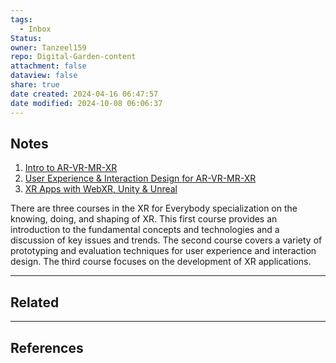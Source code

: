 ```yaml
---
tags:
  - Inbox
Status: 
owner: Tanzeel159
repo: Digital-Garden-content
attachment: false
dataview: false
share: true
date created: 2024-04-16 06:47:57
date modified: 2024-10-08 06:06:37
---
```

## Notes

1) [Intro to AR-VR-MR-XR](Intro%20to%20AR-VR-MR-XR.md)
2) [User Experience & Interaction Design for AR-VR-MR-XR](User%20Experience%20&%20Interaction%20Design%20for%20AR-VR-MR-XR.md)
3) [XR Apps with WebXR, Unity & Unreal](Developing%20AR/VR/MR/XR%20Apps%20with%20WebXR,%20Unity%20&%20Unreal.md)

There are three courses in the XR for Everybody specialization on the knowing, doing, and shaping of XR. This first course provides an introduction to the fundamental concepts and technologies and a discussion of key issues and trends. The second course covers a variety of prototyping and evaluation techniques for user experience and interaction design. The third course focuses on the development of XR applications.















---
## Related





---
## References